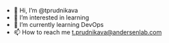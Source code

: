 - 👋 Hi, I’m @tprudnikava
- 👀 I’m interested in learning
- 🌱 I’m currently learning DevOps
- 📫 How to reach me t.prudnikava@andersenlab.com

<!---
tprudnikava/tprudnikava is a ✨ special ✨ repository because its `README.md` (this file) appears on your GitHub profile.
You can click the Preview link to take a look at your changes.
--->

